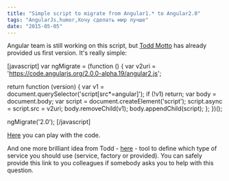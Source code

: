 ```yaml
---
title: "Simple script to migrate from Angular1.* to Angular2.0"
tags: "AngularJs,humor,Хочу сделать мир лучше"
date: "2015-05-05"
---
```


Angular team is still working on this script, but [Todd Motto](http://toddmotto.com/) has already provided us first version. It's really simple:

\[javascript\] var ngMigrate = (function () { var v2uri = 'https://code.angularjs.org/2.0.0-alpha.19/angular2.js';

return function (version) { var v1 = document.querySelector('script\[src\*=angular\]'); if (!v1) return; var body = document.body; var script = document.createElement('script'); script.async = script.src = v2uri; body.removeChild(v1); body.appendChild(script); }; })();

ngMigrate('2.0'); \[/javascript\]

[Here](http://jsfiddle.net/toddmotto/7zLL6sqs/) you can play with the code.

And one more brilliant idea from Todd - [here](https://fiddle.jshell.net/toddmotto/0u84Ledh/show/) - tool to define which type of service you should use (service, factory or provided). You can safely provide this link to you colleagues if somebody asks you to help with this question.
